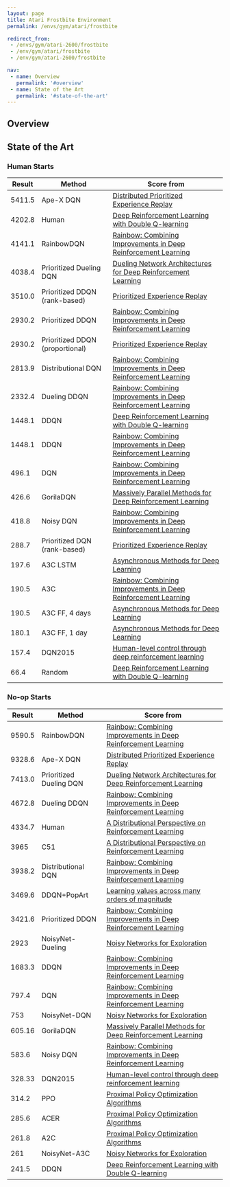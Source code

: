```yaml
---
layout: page
title: Atari Frostbite Environment
permalink: /envs/gym/atari/frostbite

redirect_from:
 - /envs/gym/atari-2600/frostbite
 - /env/gym/atari/frostbite
 - /env/gym/atari-2600/frostbite

nav:
 - name: Overview
   permalink: '#overview'
 - name: State of the Art
   permalink: '#state-of-the-art'
---
```



## Overview

## State of the Art

### Human Starts

| Result | Method | Score from |
|--------|--------|------------|
| 5411.5 | Ape-X DQN | [Distributed Prioritized Experience Replay](https://arxiv.org/abs/1803.00933) |
| 4202.8 | Human | [Deep Reinforcement Learning with Double Q-learning](https://arxiv.org/abs/1509.06461) |
| 4141.1 | RainbowDQN | [Rainbow: Combining Improvements in Deep Reinforcement Learning](https://arxiv.org/abs/1710.02298) |
| 4038.4 | Prioritized Dueling DQN | [Dueling Network Architectures for Deep Reinforcement Learning](https://arxiv.org/abs/1511.06581) |
| 3510.0 | Prioritized DDQN (rank-based) | [Prioritized Experience Replay](https://arxiv.org/abs/1511.05952) |
| 2930.2 | Prioritized DDQN | [Rainbow: Combining Improvements in Deep Reinforcement Learning](https://arxiv.org/abs/1710.02298) |
| 2930.2 | Prioritized DDQN (proportional) | [Prioritized Experience Replay](https://arxiv.org/abs/1511.05952) |
| 2813.9 | Distributional DQN | [Rainbow: Combining Improvements in Deep Reinforcement Learning](https://arxiv.org/abs/1710.02298) |
| 2332.4 | Dueling DDQN | [Rainbow: Combining Improvements in Deep Reinforcement Learning](https://arxiv.org/abs/1710.02298) |
| 1448.1 | DDQN | [Deep Reinforcement Learning with Double Q-learning](https://arxiv.org/abs/1509.06461) |
| 1448.1 | DDQN | [Rainbow: Combining Improvements in Deep Reinforcement Learning](https://arxiv.org/abs/1710.02298) |
| 496.1 | DQN | [Rainbow: Combining Improvements in Deep Reinforcement Learning](https://arxiv.org/abs/1710.02298) |
| 426.6 | GorilaDQN | [Massively Parallel Methods for Deep Reinforcement Learning](https://arxiv.org/abs/1507.04296) |
| 418.8 | Noisy DQN | [Rainbow: Combining Improvements in Deep Reinforcement Learning](https://arxiv.org/abs/1710.02298) |
| 288.7 | Prioritized DQN (rank-based) | [Prioritized Experience Replay](https://arxiv.org/abs/1511.05952) |
| 197.6 | A3C LSTM | [Asynchronous Methods for Deep Learning](https://arxiv.org/abs/1602.01783) |
| 190.5 | A3C | [Rainbow: Combining Improvements in Deep Reinforcement Learning](https://arxiv.org/abs/1710.02298) |
| 190.5 | A3C FF, 4 days | [Asynchronous Methods for Deep Learning](https://arxiv.org/abs/1602.01783) |
| 180.1 | A3C FF, 1 day | [Asynchronous Methods for Deep Learning](https://arxiv.org/abs/1602.01783) |
| 157.4 | DQN2015 | [Human-level control through deep reinforcement learning](https://web.stanford.edu/class/psych209/Readings/MnihEtAlHassibis15NatureControlDeepRL.pdf) |
| 66.4 | Random | [Deep Reinforcement Learning with Double Q-learning](https://arxiv.org/abs/1509.06461) |

### No-op Starts

| Result | Method | Score from |
|--------|--------|------------|
| 9590.5 | RainbowDQN | [Rainbow: Combining Improvements in Deep Reinforcement Learning](https://arxiv.org/abs/1710.02298) |
| 9328.6 | Ape-X DQN | [Distributed Prioritized Experience Replay](https://arxiv.org/abs/1803.00933) |
| 7413.0 | Prioritized Dueling DQN | [Dueling Network Architectures for Deep Reinforcement Learning](https://arxiv.org/abs/1511.06581) |
| 4672.8 | Dueling DDQN | [Rainbow: Combining Improvements in Deep Reinforcement Learning](https://arxiv.org/abs/1710.02298) |
| 4334.7 | Human | [A Distributional Perspective on Reinforcement Learning](https://arxiv.org/abs/1707.06887) |
| 3965 | C51 | [A Distributional Perspective on Reinforcement Learning](https://arxiv.org/abs/1707.06887) |
| 3938.2 | Distributional DQN | [Rainbow: Combining Improvements in Deep Reinforcement Learning](https://arxiv.org/abs/1710.02298) |
| 3469.6 | DDQN+PopArt | [Learning values across many orders of magnitude](https://arxiv.org/abs/1602.07714) |
| 3421.6 | Prioritized DDQN | [Rainbow: Combining Improvements in Deep Reinforcement Learning](https://arxiv.org/abs/1710.02298) |
| 2923 | NoisyNet-Dueling | [Noisy Networks for Exploration](https://arxiv.org/abs/1706.10295) |
| 1683.3 | DDQN | [Rainbow: Combining Improvements in Deep Reinforcement Learning](https://arxiv.org/abs/1710.02298) |
| 797.4 | DQN | [Rainbow: Combining Improvements in Deep Reinforcement Learning](https://arxiv.org/abs/1710.02298) |
| 753 | NoisyNet-DQN | [Noisy Networks for Exploration](https://arxiv.org/abs/1706.10295) |
| 605.16 | GorilaDQN | [Massively Parallel Methods for Deep Reinforcement Learning](https://arxiv.org/abs/1507.04296) |
| 583.6 | Noisy DQN | [Rainbow: Combining Improvements in Deep Reinforcement Learning](https://arxiv.org/abs/1710.02298) |
| 328.33 | DQN2015 | [Human-level control through deep reinforcement learning](https://web.stanford.edu/class/psych209/Readings/MnihEtAlHassibis15NatureControlDeepRL.pdf) |
| 314.2 | PPO | [Proximal Policy Optimization Algorithms](https://arxiv.org/abs/1707.06347) |
| 285.6 | ACER | [Proximal Policy Optimization Algorithms](https://arxiv.org/abs/1707.06347) |
| 261.8 | A2C | [Proximal Policy Optimization Algorithms](https://arxiv.org/abs/1707.06347) |
| 261 | NoisyNet-A3C | [Noisy Networks for Exploration](https://arxiv.org/abs/1706.10295) |
| 241.5 | DDQN | [Deep Reinforcement Learning with Double Q-learning](https://arxiv.org/abs/1509.06461) |


